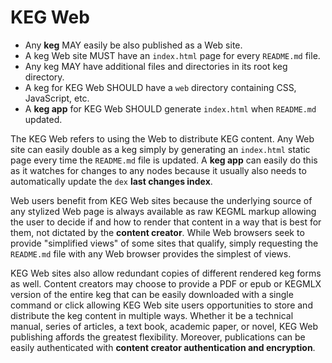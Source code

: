 # KEG Web

* Any **keg** MAY easily be also published as a Web site.
* A keg Web site MUST have an `index.html` page for every `README.md` file.
* Any keg MAY have additional files and directories in its root keg directory.
* A keg for KEG Web SHOULD have a `web` directory containing CSS, JavaScript, etc.
* A **keg app** for KEG Web SHOULD generate `index.html` when `README.md` updated.

The KEG Web refers to using the Web to distribute KEG content. Any Web site can easily double as a keg simply by generating an `index.html` static page every time the `README.md` file is updated. A **keg app** can easily do this as it watches for changes to any nodes because it usually also needs to automatically update the `dex` **last changes index**.

Web users benefit from KEG Web sites because the underlying source of any stylized Web page is always available as raw KEGML markup allowing the user to decide if and how to render that content in a way that is best for them, not dictated by the **content creator**. While Web browsers seek to provide "simplified views" of some sites that qualify, simply requesting the `README.md` file with any Web browser provides the simplest of views.

KEG Web sites also allow redundant copies of different rendered keg forms as well. Content creators may choose to provide a PDF or epub or KEGMLX version of the entire keg that can be easily downloaded with a single command or click allowing KEG Web site users opportunities to store and distribute the keg content in multiple ways. Whether it be a technical manual, series of articles, a text book, academic paper, or novel, KEG Web publishing affords the greatest flexibility. Moreover, publications can be easily authenticated with **content creator authentication and encryption**.
